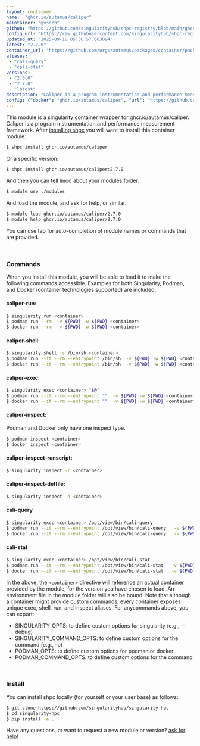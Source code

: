 ```yaml
---
layout: container
name:  "ghcr.io/autamus/caliper"
maintainer: "@vsoch"
github: "https://github.com/singularityhub/shpc-registry/blob/main/ghcr.io/autamus/caliper/container.yaml"
config_url: "https://raw.githubusercontent.com/singularityhub/shpc-registry/main/ghcr.io/autamus/caliper/container.yaml"
updated_at: "2025-09-18 05:36:57.663094"
latest: "2.7.0"
container_url: "https://github.com/orgs/autamus/packages/container/package/caliper"
aliases:
 - "cali-query"
 - "cali-stat"
versions:
 - "2.6.0"
 - "2.7.0"
 - "latest"
description: "Caliper is a program instrumentation and performance measurement framework."
config: {"docker": "ghcr.io/autamus/caliper", "url": "https://github.com/orgs/autamus/packages/container/package/caliper", "maintainer": "@vsoch", "description": "Caliper is a program instrumentation and performance measurement framework.", "latest": {"2.7.0": "sha256:fa18e4ad79b34e701713ed964cf766036b77bf120b7416aa826ad6d64e632a1e"}, "tags": {"2.6.0": "sha256:f6dce0cfbd6149dc02ec59916a40d8d841224cd79d03f2fd76b33264ae660fe5", "2.7.0": "sha256:fa18e4ad79b34e701713ed964cf766036b77bf120b7416aa826ad6d64e632a1e", "latest": "sha256:fa18e4ad79b34e701713ed964cf766036b77bf120b7416aa826ad6d64e632a1e"}, "aliases": {"cali-query": "/opt/view/bin/cali-query", "cali-stat": "/opt/view/bin/cali-stat"}}
---
```


This module is a singularity container wrapper for ghcr.io/autamus/caliper.
Caliper is a program instrumentation and performance measurement framework.
After [installing shpc](#install) you will want to install this container module:


```bash
$ shpc install ghcr.io/autamus/caliper
```

Or a specific version:

```bash
$ shpc install ghcr.io/autamus/caliper:2.7.0
```

And then you can tell lmod about your modules folder:

```bash
$ module use ./modules
```

And load the module, and ask for help, or similar.

```bash
$ module load ghcr.io/autamus/caliper/2.7.0
$ module help ghcr.io/autamus/caliper/2.7.0
```

You can use tab for auto-completion of module names or commands that are provided.

<br>

### Commands

When you install this module, you will be able to load it to make the following commands accessible.
Examples for both Singularity, Podman, and Docker (container technologies supported) are included.

#### caliper-run:

```bash
$ singularity run <container>
$ podman run --rm  -v ${PWD} -w ${PWD} <container>
$ docker run --rm  -v ${PWD} -w ${PWD} <container>
```

#### caliper-shell:

```bash
$ singularity shell -s /bin/sh <container>
$ podman run --it --rm --entrypoint /bin/sh  -v ${PWD} -w ${PWD} <container>
$ docker run --it --rm --entrypoint /bin/sh  -v ${PWD} -w ${PWD} <container>
```

#### caliper-exec:

```bash
$ singularity exec <container> "$@"
$ podman run --it --rm --entrypoint ""  -v ${PWD} -w ${PWD} <container> "$@"
$ docker run --it --rm --entrypoint ""  -v ${PWD} -w ${PWD} <container> "$@"
```

#### caliper-inspect:

Podman and Docker only have one inspect type.

```bash
$ podman inspect <container>
$ docker inspect <container>
```

#### caliper-inspect-runscript:

```bash
$ singularity inspect -r <container>
```

#### caliper-inspect-deffile:

```bash
$ singularity inspect -d <container>
```


#### cali-query

```bash
$ singularity exec <container> /opt/view/bin/cali-query
$ podman run --it --rm --entrypoint /opt/view/bin/cali-query   -v ${PWD} -w ${PWD} <container> -c " $@"
$ docker run --it --rm --entrypoint /opt/view/bin/cali-query   -v ${PWD} -w ${PWD} <container> -c " $@"
```


#### cali-stat

```bash
$ singularity exec <container> /opt/view/bin/cali-stat
$ podman run --it --rm --entrypoint /opt/view/bin/cali-stat   -v ${PWD} -w ${PWD} <container> -c " $@"
$ docker run --it --rm --entrypoint /opt/view/bin/cali-stat   -v ${PWD} -w ${PWD} <container> -c " $@"
```



In the above, the `<container>` directive will reference an actual container provided
by the module, for the version you have chosen to load. An environment file in the
module folder will also be bound. Note that although a container
might provide custom commands, every container exposes unique exec, shell, run, and
inspect aliases. For anycommands above, you can export:

 - SINGULARITY_OPTS: to define custom options for singularity (e.g., --debug)
 - SINGULARITY_COMMAND_OPTS: to define custom options for the command (e.g., -b)
 - PODMAN_OPTS: to define custom options for podman or docker
 - PODMAN_COMMAND_OPTS: to define custom options for the command

<br>

### Install

You can install shpc locally (for yourself or your user base) as follows:

```bash
$ git clone https://github.com/singularityhub/singularity-hpc
$ cd singularity-hpc
$ pip install -e .
```

Have any questions, or want to request a new module or version? [ask for help!](https://github.com/singularityhub/singularity-hpc/issues)